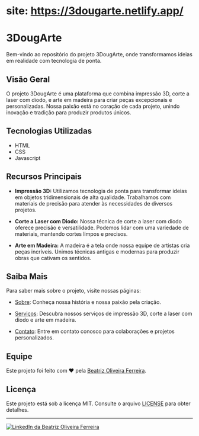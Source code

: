# site: https://3dougarte.netlify.app/

# 3DougArte

Bem-vindo ao repositório do projeto 3DougArte, onde transformamos ideias em realidade com tecnologia de ponta.

## Visão Geral

O projeto 3DougArte é uma plataforma que combina impressão 3D, corte a laser com diodo, e arte em madeira para criar peças excepcionais e personalizadas. Nossa paixão está no coração de cada projeto, unindo inovação e tradição para produzir produtos únicos.

## Tecnologias Utilizadas

- HTML
- CSS
- Javascript

## Recursos Principais

- **Impressão 3D:** Utilizamos tecnologia de ponta para transformar ideias em objetos tridimensionais de alta qualidade. Trabalhamos com materiais de precisão para atender às necessidades de diversos projetos.

- **Corte a Laser com Diodo:** Nossa técnica de corte a laser com diodo oferece precisão e versatilidade. Podemos lidar com uma variedade de materiais, mantendo cortes limpos e precisos.

- **Arte em Madeira:** A madeira é a tela onde nossa equipe de artistas cria peças incríveis. Unimos técnicas antigas e modernas para produzir obras que cativam os sentidos.

## Saiba Mais

Para saber mais sobre o projeto, visite nossas páginas:

- [Sobre](https://beatrizoliveiraferreira.github.io/3ddougarte/about.html): Conheça nossa história e nossa paixão pela criação.

- [Serviços](https://beatrizoliveiraferreira.github.io/3ddougarte/servico.html): Descubra nossos serviços de impressão 3D, corte a laser com diodo e arte em madeira.

- [Contato](https://beatrizoliveiraferreira.github.io/3ddougarte/contato.html): Entre em contato conosco para colaborações e projetos personalizados.

## Equipe

Este projeto foi feito com ♥ pela [Beatriz Oliveira Ferreira](https://www.linkedin.com/in/beatriz-oliveira-ferreira-720b49288/).

## Licença

Este projeto está sob a licença MIT. Consulte o arquivo [LICENSE](LICENSE) para obter detalhes.

---

[![LinkedIn da Beatriz Oliveira Ferreira](https://img.shields.io/badge/Feito%20por-Beatriz%20Oliveira%20Ferreira-blue?style=for-the-badge)](https://www.linkedin.com/in/beatriz-oliveira-ferreira-720b49288/)
